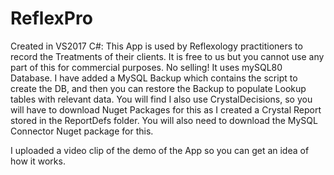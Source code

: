 # ReflexPro
Created in VS2017 C#:
This App is used by Reflexology practitioners to record the Treatments of their clients. It is free to us but you cannot use any part of this for commercial purposes. No selling!
It uses mySQL80 Database. I have added a MySQL Backup which contains the script to create the DB, and then you can restore the Backup to populate Lookup tables with relevant data.
You will find I also use CrystalDecisions, so you will have to download Nuget Packages for this as I created a Crystal Report stored in the ReportDefs folder.
You will also need to download the MySQL Connector Nuget package for this.

I uploaded a video clip of the demo of the App so you can get an idea of how it works.
